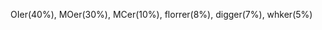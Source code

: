 OIer(40%), MOer(30%), MCer(10%), florrer(8%), digger(7%), whker(5%)

<!---
OIcraft/OIcraft is a ✨ special ✨ repository because its `README.md` (this file) appears on your GitHub profile.
You can click the Preview link to take a look at your changes.
--->
